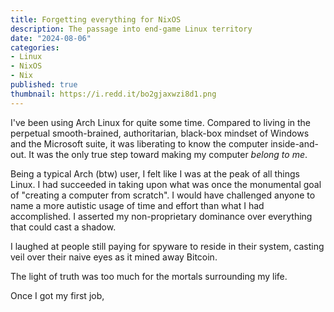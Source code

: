 ```yaml
---
title: Forgetting everything for NixOS
description: The passage into end-game Linux territory
date: "2024-08-06"
categories: 
- Linux
- NixOS
- Nix
published: true
thumbnail: https://i.redd.it/bo2gjaxwzi8d1.png
---
```



I've been using Arch Linux for quite some time. 
Compared to living in the perpetual smooth-brained, authoritarian, black-box mindset of Windows and the Microsoft suite, it was liberating to know the computer inside-and-out. It was the only true step toward making my computer *belong to me*. 

Being a typical Arch (btw) user, I felt like I was at the peak of all things Linux. I had succeeded in taking upon what was once the monumental goal of "creating a computer from scratch". I would have challenged anyone to name a more autistic usage of time and effort than what I had accomplished. 
I asserted my non-proprietary dominance over everything that could cast a shadow. 

I laughed at people still paying for spyware to reside in their system, casting veil over their naive eyes as it mined away Bitcoin.






The light of truth was too much for the mortals surrounding my life.


Once I got my first job, 





